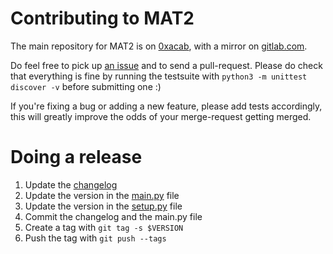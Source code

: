 # Contributing to MAT2

The main repository for MAT2 is on [0xacab]( https://0xacab.org/jvoisin/mat2 ),
with a mirror on [gitlab.com]( https://gitlab.com/jvoisin/mat2 ).

Do feel free to pick up [an issue]( https://0xacab.org/jvoisin/mat2/issues )
and to send a pull-request. Please do check that everything is fine by running the
testsuite with `python3 -m unittest discover -v` before submitting one :)

If you're fixing a bug or adding a new feature, please add tests accordingly,
this will greatly improve the odds of your merge-request getting merged.

# Doing a release

1. Update the [changelog](https://0xacab.org/jvoisin/mat2/blob/master/CHANGELOG.md)
2. Update the version in the [main.py](https://0xacab.org/jvoisin/mat2/blob/master/main.py) file
3. Update the version in the [setup.py](https://0xacab.org/jvoisin/mat2/blob/master/setup.py) file
4. Commit the changelog and the main.py file
5. Create a tag with `git tag -s $VERSION`
6. Push the tag with `git push --tags`
